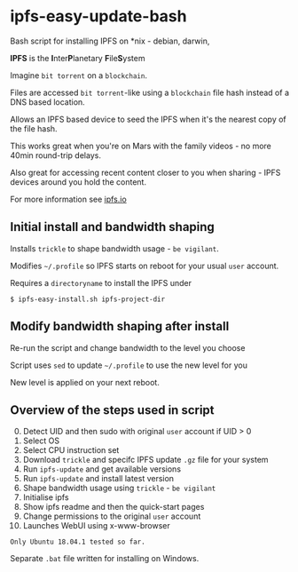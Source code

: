# ipfs-easy-update-bash
Bash script for installing IPFS on *nix - debian, darwin, 

**IPFS** is the **I**nter**P**lanetary **F**ile**S**ystem

Imagine `bit torrent` on a `blockchain`.

Files are accessed `bit torrent`-like using a `blockchain` file hash instead of a DNS based location.

Allows an IPFS based device to seed the IPFS when it's the nearest copy of the file hash.

This works great when you're on Mars with the family videos - no more 40min round-trip delays.

Also great for accessing recent content closer to you when sharing - IPFS devices around you hold the content. 

For more information see [ipfs.io](https://ipfs.io/)

## Initial install and bandwidth shaping
Installs `trickle` to shape bandwidth usage - `be vigilant`.

Modifies `~/.profile` so IPFS starts on reboot for your usual `user` account.

Requires a `directoryname` to install the IPFS under

`$ ipfs-easy-install.sh ipfs-project-dir`

## Modify bandwidth shaping after install
Re-run the script and change bandwidth to the level you choose

Script uses `sed` to update `~/.profile` to use the new level for you

New level is applied on your next reboot.

## Overview of the steps used in script
 0. Detect UID and then sudo with original `user` account if UID > 0
 1. Select OS 
 2. Select CPU instruction set
 3. Download `trickle` and specifc IPFS update `.gz` file for your system
 4. Run `ipfs-update` and get available versions
 5. Run `ipfs-update` and install latest version
 6. Shape bandwidth usage using `trickle` - `be vigilant`
 7. Initialise ipfs
 8. Show ipfs readme and then the quick-start pages
 9. Change permissions to the original `user` account
10. Launches WebUI using x-www-browser

`Only Ubuntu 18.04.1 tested so far.`

Separate `.bat` file written for installing on Windows.


